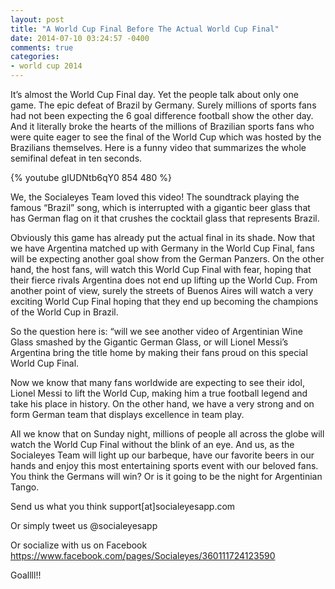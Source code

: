 ```yaml
---
layout: post
title: "A World Cup Final Before The Actual World Cup Final"
date: 2014-07-10 03:24:57 -0400
comments: true
categories: 
- world cup 2014
---
```

It’s almost the World Cup Final day. Yet the people talk about only one game. The epic defeat of Brazil by Germany. Surely millions of sports fans had not been expecting the 6 goal difference football show the other day. And it literally broke the hearts of the millions of Brazilian sports fans who were quite eager to see the final of the World Cup which was hosted by the Brazilians themselves. Here is a funny video that summarizes the whole semifinal defeat in ten seconds.

<!-- more -->
{% youtube gIUDNtb6qY0 854 480 %}

We, the Socialeyes Team loved this video! The soundtrack playing the famous “Brazil” song, which is interrupted with a gigantic beer glass that has German flag on it that crushes the cocktail glass that represents Brazil.

Obviously this game has already put the actual final in its shade. Now that we have Argentina matched up with Germany in the World Cup Final, fans will be expecting another goal show from the German Panzers. On the other hand, the host fans, will watch this World Cup Final with fear, hoping that their fierce rivals Argentina does not end up lifting up the World Cup. From another point of view, surely the streets of Buenos Aires will watch a very exciting World Cup Final hoping that they end up becoming the champions of the World Cup in Brazil.

So the question here is: “will we see another video of Argentinian Wine Glass smashed by the Gigantic German Glass, or will Lionel Messi’s Argentina bring the title home by making their fans proud on this special World Cup Final.

Now we know that many fans worldwide are expecting to see their idol, Lionel Messi to lift the World Cup, making him a true football legend and take his place in history. On the other hand, we have a very strong and on form German team that displays excellence in team play.

All we know that on Sunday night, millions of people all across the globe will watch the World Cup Final without the blink of an eye. And us, as the Socialeyes Team will light up our barbeque, have our favorite beers in our hands and enjoy this most entertaining sports event with our beloved fans.
You think the Germans will win? Or is it going to be the night for Argentinian Tango.

Send us what you think support[at]socialeyesapp.com

Or simply tweet us @socialeyesapp

Or socialize with us on Facebook https://www.facebook.com/pages/Socialeyes/360111724123590

Goallll!!
